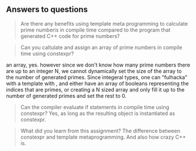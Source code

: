 ## Answers to questions

> Are there any benefits using template meta programming to calculate prime numberis in compile time compared to the program that generated C++ code for prime numbers?


> Can you caltulate and assign an array of prime numbers in compile time using constexpr?

an array, yes. however since we don't know how many prime numbers there are up to an integer N, we cannot dynamically set the size of the array to the number of generated primes. Since integeral types, one can "fulhacka" with a template with <int N>, and either have an array of booleans representing the indices that are primes, or creating a N sized array and only fill it up to the number of generated primes and set the rest to 0.

> Can the compiler evaluate if statements in compile time using constexpr?
Yes, as long as the resulting object is instantiated as constexpr. 

> What did you learn from this assignment?
The difference between constexpr and template metaprogramming. And also how crazy C++ is.